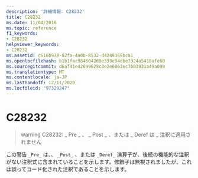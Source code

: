 ```yaml
---
description: '詳細情報: C28232'
title: C28232
ms.date: 11/04/2016
ms.topic: reference
f1_keywords:
- C28232
helpviewer_keywords:
- C28232
ms.assetid: c616b978-02fa-4a0b-8532-d4249369bca1
ms.openlocfilehash: b1b1fac984604260e339e94dbe7324a5418afe60
ms.sourcegitcommit: d6af41e42699628c3e2e6063ec7b03931a49a098
ms.translationtype: MT
ms.contentlocale: ja-JP
ms.lasthandoff: 12/11/2020
ms.locfileid: "97329247"
---
```

# <a name="c28232"></a>C28232

> warning C28232: \_ Pre \_ 、 \_ Post \_ 、または \_ Deref は \_ 注釈に適用されません

この警告 `_Pre_` は、、 `_Post_` 、または `_Deref_` 演算子が、後続の機能的な注釈がない注釈式に含まれていることを示します。修飾子は無視されましたが、これは誤ってコード化された注釈であることを示します。
